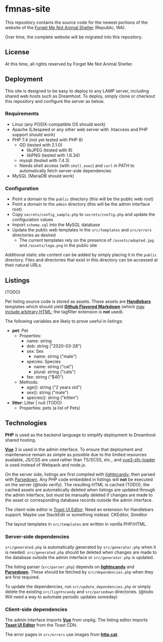 # fmnas-site

This repository contains the source code for the newest portions of the 
website of the [Forget Me Not Animal Shelter](https://forgetmenotshelter.org) (Republic, WA).

Over time, the complete website will be migrated into this repository.

## License

At this time, all rights reserved by Forget Me Not Animal Shelter.

## Deployment
This site is designed to be easy to deploy to any LAMP server, including shared web hosts such as Dreamhost.
To deploy, simply clone or checkout this repository and configure the server as below. 

### Requirements
* Linux (any POSIX-compatible OS should work)
* Apache (Litespeed or any other web server with .htaccess and PHP support should work)
* PHP 7.4 (not yet tested with PHP 8)
    * GD (tested with 2.1.0)
        * libJPEG (tested with 8)
        * libPNG (tested with 1.6.34)
    * mysqli (tested with 7.4.3)
    * Needs shell access (with `shell_exec`) and `curl` in PATH to automatically fetch server-side dependencies
* MySQL (MariaDB should work)

### Configuration
* Point a domain to the `public` directory (this will be the public web root)
* Point a domain to the `admin` directory (this will be the admin interface root)
* Copy `secrets/config_sample.php` to `secrets/config.php` and update the configuration values 
* Import `schema.sql` into the MySQL database
* Update the public web templates in the `src/templates` and `src/errors` directories as desired
    * The current templates rely on the presence of `/assets/adopted.jpg` and `/assets/logo.png` in the public site

Additional static site content can be added by simply placing it in the `public` directory.
Files and directories that exist in this directory can be accessed at their natural URLs.

## Listings
(TODO)

Pet listing source code is stored as assets. These assets are **[Handlebars](https://handlebarsjs.com)** templates which
should yield **[Github Flavored Markdown](https://github.github.com/gfm/)** (which [may include arbitrary HTML](https://github.github.com/gfm/#raw-html);
the tagfilter extension is **not** used).

The following variables are likely to prove useful in listings:
* **pet**: Pet
    * Properties:
        * name: string
        * dob: string ("2020-03-28")
        * sex: Sex
            * name: string ("male")
        * species: Species
            * name: string ("cat")
            * plural: string ("cats")
        * fee: string ("$40")
    * Methods:
        * age(): string ("2 years old")
        * sex(): string ("male")
        * species(): string ("kitten")
* **litter**: Litter | null (TODO)
    * Properties: pets (a list of Pets)

## Technologies
**PHP** is used as the backend language to simplify deployment to Dreamhost shared hosting. 

[**Vue**](https:/vuejs.org) 3 is used in the admin interface.
To ensure that deployment and maintenance remain as simple as possible due to the limited resources available, 
JS/CSS are used rather than TS/SCSS, etc., and [vue3-sfc-loader](https://github.com/FranckFreiburger/vue3-sfc-loader) 
is used instead of Webpack and node.js.

On the server side, listings are first compiled with [lightncandy](https://github.com/zordius/lightncandy),
then parsed with [Parsedown](https://parsedown.org/). Any PHP code embedded in listings will **not** be executed on the server (@todo verify). 
The resulting HTML is cached (TODO); the cached assets are automatically
deleted when listings are updated through the admin interface, but must be manually deleted if changes are made to the asset or 
corresponding database records outside the admin interface.

The client-side editor is [Toast UI Editor](https://ui.toast.com/tui-editor/). Need an extension for Handlebars support. Maybe use StackEdit or something instead.
CKEditor, Simditor
<!-- https://softwarerecs.stackexchange.com/questions/5746/markdown-editor-for-windows-with-live-rendering-in-the-editing-pane-not-in-a-se -->

The layout templates in `src/templates` are written in vanilla PHP/HTML.

### Server-side dependencies
`src/generated.php` is automatically generated by `src/generator.php` when it is needed.
`src/generated.php` should be deleted when changes are made to the database outside the admin interface
or `src/generator.php` is updated.

The listing parser (`src/parser.php`) depends on
[**lightncandy**](https://github.com/zordius/lightncandy) and
[**Parsedown**](https://parsedown.org/). These should be fetched by `src/dependencies.php` when they are first required.

To update the dependencies, run `src/update_dependencies.php` or simply delete the existing `src/ligntncandy` and `src/parsedown`
directories. (@todo Will need a way to automate periodic updates someday)

### Client-side dependencies
The admin interface imports [**Vue**](https://vuejs.org) from unpkg.
The listing editor imports 
[**Toast UI Editor**](https://ui.toast.com/tui-editor/)
from the Toast CDN.

The error pages in `src/errors` use images from [**http.cat**](https://http.cat).

